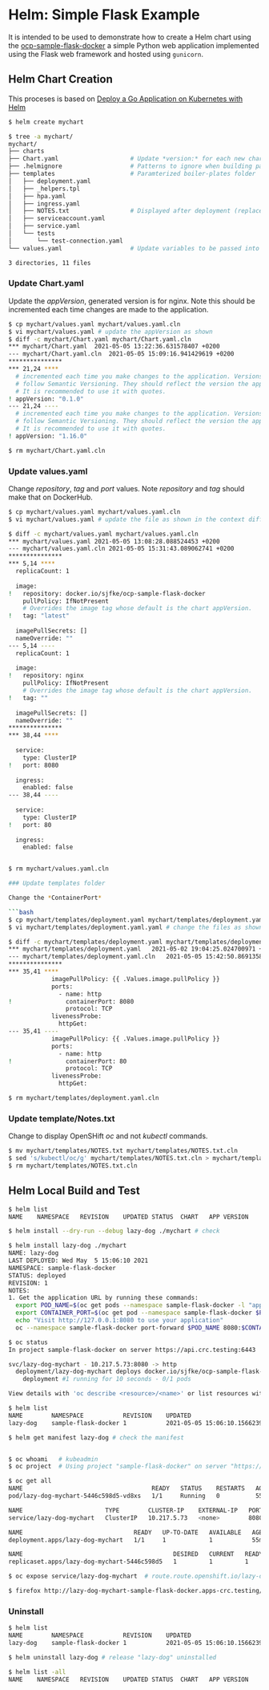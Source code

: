 # Helm: Simple Flask Example

It is intended to be used to demonstrate how to create a Helm chart using the [ocp-sample-flask-docker](https://github.com/sjfke/ocp-sample-flask-docker) a simple 
Python web application implemented using the Flask web framework and hosted using ``gunicorn``. 

## Helm Chart Creation

This proceses is based on [Deploy a Go Application on Kubernetes with Helm](https://docs.bitnami.com/tutorials/deploy-go-application-kubernetes-helm/)

```bash
$ helm create mychart

$ tree -a mychart/
mychart/
├── charts
├── Chart.yaml                    # Update *version:* for each new chart,  *appVersion:* for each new app (https://semver.org/)
├── .helmignore                   # Patterns to ignore when building packages.
├── templates                     # Paramterized boiler-plates folder
│   ├── deployment.yaml
│   ├── _helpers.tpl
│   ├── hpa.yaml
│   ├── ingress.yaml
│   ├── NOTES.txt                 # Displayed after deployment (replace 'kubectl' with 'oc')
│   ├── serviceaccount.yaml
│   ├── service.yaml
│   └── tests
│       └── test-connection.yaml
└── values.yaml                   # Update variables to be passed into templates YAML files.

3 directories, 11 files

```

### Update Chart.yaml

Update the *appVersion*, generated version is for nginx.
Note this should be incremented each time changes are made to the application.


```bash
$ cp mychart/values.yaml mychart/values.yaml.cln
$ vi mychart/values.yaml # update the appVersion as shown
$ diff -c mychart/Chart.yaml mychart/Chart.yaml.cln 
*** mychart/Chart.yaml	2021-05-05 13:22:36.631578407 +0200
--- mychart/Chart.yaml.cln	2021-05-05 15:09:16.941429619 +0200
***************
*** 21,24 ****
  # incremented each time you make changes to the application. Versions are not expected to
  # follow Semantic Versioning. They should reflect the version the application is using.
  # It is recommended to use it with quotes.
! appVersion: "0.1.0"
--- 21,24 ----
  # incremented each time you make changes to the application. Versions are not expected to
  # follow Semantic Versioning. They should reflect the version the application is using.
  # It is recommended to use it with quotes.
! appVersion: "1.16.0"

$ rm mychart/Chart.yaml.cln
```

### Update values.yaml

Change *repository*, *tag* and *port* values.
Note *repository* and *tag* should make that on DockerHub.

```bash
$ cp mychart/values.yaml mychart/values.yaml.cln
$ vi mychart/values.yaml # update the file as shown in the context diff

$ diff -c mychart/values.yaml mychart/values.yaml.cln 
*** mychart/values.yaml	2021-05-05 13:08:28.088524453 +0200
--- mychart/values.yaml.cln	2021-05-05 15:31:43.089062741 +0200
***************
*** 5,14 ****
  replicaCount: 1
  
  image:
!   repository: docker.io/sjfke/ocp-sample-flask-docker
    pullPolicy: IfNotPresent
    # Overrides the image tag whose default is the chart appVersion.
!   tag: "latest"
  
  imagePullSecrets: []
  nameOverride: ""
--- 5,14 ----
  replicaCount: 1
  
  image:
!   repository: nginx
    pullPolicy: IfNotPresent
    # Overrides the image tag whose default is the chart appVersion.
!   tag: ""
  
  imagePullSecrets: []
  nameOverride: ""
***************
*** 38,44 ****
  
  service:
    type: ClusterIP
!   port: 8080
  
  ingress:
    enabled: false
--- 38,44 ----
  
  service:
    type: ClusterIP
!   port: 80
  
  ingress:
    enabled: false


$ rm mychart/values.yaml.cln

### Update templates folder

Change the *ContainerPort*

```bash
$ cp mychart/templates/deployment.yaml mychart/templates/deployment.yaml.cln
$ vi mychart/templates/deployment.yaml.yaml # change the files as shown in the context diff

$ diff -c mychart/templates/deployment.yaml mychart/templates/deployment.yaml.cln 
*** mychart/templates/deployment.yaml	2021-05-02 19:04:25.024700971 +0200
--- mychart/templates/deployment.yaml.cln	2021-05-05 15:42:50.869135862 +0200
***************
*** 35,41 ****
            imagePullPolicy: {{ .Values.image.pullPolicy }}
            ports:
              - name: http
!               containerPort: 8080
                protocol: TCP
            livenessProbe:
              httpGet:
--- 35,41 ----
            imagePullPolicy: {{ .Values.image.pullPolicy }}
            ports:
              - name: http
!               containerPort: 80
                protocol: TCP
            livenessProbe:
              httpGet:

$ rm mychart/templates/deployment.yaml.cln
```

### Update template/Notes.txt

Change to display OpenSHift *oc* and not *kubectl* commands.

```bash
$ mv mychart/templates/NOTES.txt mychart/templates/NOTES.txt.cln
$ sed 's/kubectl/oc/g' mychart/templates/NOTES.txt.cln > mychart/templates/NOTES.txt
$ rm mychart/templates/NOTES.txt.cln
```

## Helm Local Build and Test

```bash
$ helm list
NAME	NAMESPACE	REVISION	UPDATED	STATUS	CHART	APP VERSION

$ helm install --dry-run --debug lazy-dog ./mychart # check

$ helm install lazy-dog ./mychart
NAME: lazy-dog
LAST DEPLOYED: Wed May  5 15:06:10 2021
NAMESPACE: sample-flask-docker
STATUS: deployed
REVISION: 1
NOTES:
1. Get the application URL by running these commands:
  export POD_NAME=$(oc get pods --namespace sample-flask-docker -l "app.kubernetes.io/name=mychart,app.kubernetes.io/instance=lazy-dog" -o jsonpath="{.items[0].metadata.name}")
  export CONTAINER_PORT=$(oc get pod --namespace sample-flask-docker $POD_NAME -o jsonpath="{.spec.containers[0].ports[0].containerPort}")
  echo "Visit http://127.0.0.1:8080 to use your application"
  oc --namespace sample-flask-docker port-forward $POD_NAME 8080:$CONTAINER_PORT

$ oc status
In project sample-flask-docker on server https://api.crc.testing:6443

svc/lazy-dog-mychart - 10.217.5.73:8080 -> http
  deployment/lazy-dog-mychart deploys docker.io/sjfke/ocp-sample-flask-docker:latest
    deployment #1 running for 10 seconds - 0/1 pods

View details with 'oc describe <resource>/<name>' or list resources with 'oc get all'.

$ helm list
NAME    	NAMESPACE          	REVISION	UPDATED                                 	STATUS  	CHART        	APP VERSION
lazy-dog	sample-flask-docker	1       	2021-05-05 15:06:10.156623992 +0200 CEST	deployed	mychart-0.1.0	0.1.0      

$ helm get manifest lazy-dog # check the manifest


$ oc whoami   # kubeadmin
$ oc project  # Using project "sample-flask-docker" on server "https://api.crc.testing:6443".

$ oc get all
NAME                                    READY   STATUS    RESTARTS   AGE
pod/lazy-dog-mychart-5446c598d5-vd8xs   1/1     Running   0          55m

NAME                       TYPE        CLUSTER-IP    EXTERNAL-IP   PORT(S)    AGE
service/lazy-dog-mychart   ClusterIP   10.217.5.73   <none>        8080/TCP   55m

NAME                               READY   UP-TO-DATE   AVAILABLE   AGE
deployment.apps/lazy-dog-mychart   1/1     1            1           55m

NAME                                          DESIRED   CURRENT   READY   AGE
replicaset.apps/lazy-dog-mychart-5446c598d5   1         1         1       55m

$ oc expose service/lazy-dog-mychart  # route.route.openshift.io/lazy-dog-mychart exposed

$ firefox http://lazy-dog-mychart-sample-flask-docker.apps-crc.testing/
```

### Uninstall

```bash
$ helm list
NAME    	NAMESPACE          	REVISION	UPDATED                                 	STATUS  	CHART        	APP VERSION
lazy-dog	sample-flask-docker	1       	2021-05-05 15:06:10.156623992 +0200 CEST	deployed	mychart-0.1.0	0.1.0      

$ helm uninstall lazy-dog # release "lazy-dog" uninstalled

$ helm list -all
NAME	NAMESPACE	REVISION	UPDATED	STATUS	CHART	APP VERSION
```

